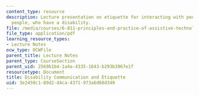 ```yaml
---
content_type: resource
description: Lecture presentation on etiquette for interacting with people, and about
  people, who have a disability.
file: /media/courses/6-811-principles-and-practice-of-assistive-technology-fall-2014/3e2459c189d2d4ca4371973a6d60d349_MIT6_811F14_Communicating.pdf
file_type: application/pdf
learning_resource_types:
- Lecture Notes
ocw_type: OCWFile
parent_title: Lecture Notes
parent_type: CourseSection
parent_uid: 2569b1b4-1a4a-4335-1643-b293b3967e1f
resourcetype: Document
title: Disability Communication and Etiquette
uid: 3e2459c1-89d2-d4ca-4371-973a6d60d349
---
```

